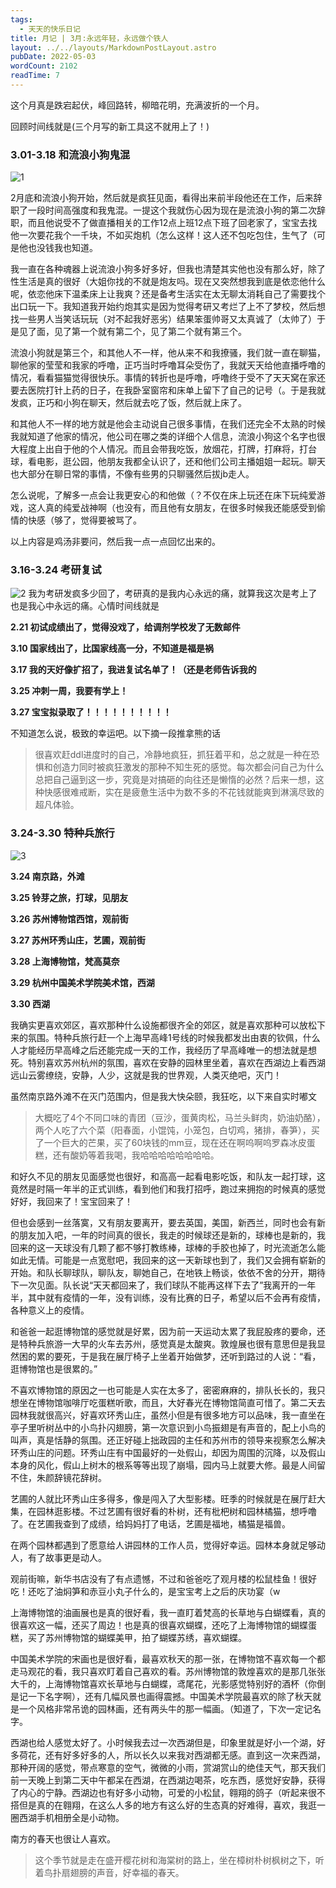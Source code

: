 ```yaml
---
tags:
  - 天天的快乐日记
title: 月记 | 3月:永远年轻，永远做个铁人
layout: ../../layouts/MarkdownPostLayout.astro
pubDate: 2022-05-03
wordCount: 2102
readTime: 7
---
```

这个月真是跌宕起伏，峰回路转，柳暗花明，充满波折的一个月。

回顾时间线就是(三个月写的新工具这不就用上了！)

### 3.01-3.18 和流浪小狗鬼混

![1](/img/微信图片_20230421092605.jpg)

2月底和流浪小狗开始，然后就是疯狂见面，看得出来前半段他还在工作，后来辞职了一段时间高强度和我鬼混。一提这个我就伤心因为现在是流浪小狗的第二次辞职，而且他说受不了做直播相关的工作12点上班12点下班了回老家了，宝宝去找他一次要花我个一千块，不如买炮机（怎么这样！这人还不包吃包住，生气了（可是他也没钱我也知道。

我一直在各种魂器上说流浪小狗多好多好，但我也清楚其实他也没有那么好，除了性生活是真的很好（大姐你找的不就是炮友吗。现在又突然想我到底是依恋他什么呢，依恋他床下温柔床上让我爽？还是备考生活实在太无聊太消耗自己了需要找个出口玩一下。我知道我开始约炮其实是因为觉得考研又考烂了上不了梦校，然后想找一些男人当笑话玩玩（对不起我好恶劣）结果笨蛋帅哥又太真诚了（太帅了）于是见了面，见了第一个就有第二个，见了第二个就有第三个。

流浪小狗就是第三个，和其他人不一样，他从来不和我撩骚，我们就一直在聊猫，聊他家的莹莹和我家的呼噜，正巧当时呼噜耳朵受伤了，我就天天给他直播呼噜的情况，看看猫猫觉得很快乐。事情的转折也是呼噜，呼噜终于受不了天天窝在家还要去医院打针上药的日子，在我卧室窗帘和床单上留下了自己的记号（。于是我就发疯，正巧和小狗在聊天，然后就去吃了饭，然后就上床了。

和其他人不一样的地方就是他会主动说自己很多事情，在我们还完全不太熟的时候我就知道了他家的情况，他公司在哪之类的详细个人信息，流浪小狗这个名字也很大程度上出自于他的个人情况。而且会带我吃饭，放烟花，打牌，打麻将，打台球，看电影，逛公园，他朋友我都全认识了，还和他们公司主播姐姐一起玩。聊天也大部分在聊日常的事情，不像有些男的只聊骚然后拔jb走人。

怎么说呢，了解多一点会让我更安心的和他做（？不仅在床上玩还在床下玩纯爱游戏，这人真的纯爱战神啊（也没有，而且他有女朋友，在很多时候我还能感受到偷情的快感（够了，觉得要被骂了。

以上内容是鸡汤非要问，然后我一点一点回忆出来的。

### 3.16-3.24 考研复试
![2](/img/微信图片_20230421092536.jpg)
我为考研发疯多少回了，考研真的是我内心永远的痛，就算我这次是考上了也是我心中永远的痛。心情时间线就是

**2.21 初试成绩出了，觉得没戏了，给调剂学校发了无数邮件**

**3.10 国家线出了，比国家线高一分，不知道是福是祸**

**3.17 我的天好像扩招了，我进复试名单了！（还是老师告诉我的**

**3.25 冲刺一周，我要有学上！**

**3.27 宝宝拟录取了！！！！！！！！！！**

不知道怎么说，极致的幸运吧。以下摘一段推拿熊的话

> 很喜欢赶ddl进度时的自己，冷静地疯狂，抓狂着平和，总之就是一种在恐惧和创造力同时被疯狂激发的那种不知生死的感觉。每次都会问自己为什么总把自己逼到这一步，究竟是对搞砸的向往还是懒惰的必然？后来一想，这种快感很难戒断，实在是疲惫生活中为数不多的不花钱就能爽到淋漓尽致的超凡体验。


### 3.24-3.30 特种兵旅行
![3](/img/微信图片_20230421092609.jpg)

**3.24 南京路，外滩**

**3.25 铃芽之旅，打球，见朋友**

**3.26 苏州博物馆西馆，观前街**

**3.27 苏州环秀山庄，艺圃，观前街**

**3.28 上海博物馆，梵高莫奈**

**3.29 杭州中国美术学院美术馆，西湖**

**3.30 西湖**

我确实更喜欢郊区，喜欢那种什么设施都很齐全的郊区，就是喜欢那种可以放松下来的氛围。特种兵旅行赶一个上海早高峰1号线的时候我都发出由衷的钦佩，什么人才能经历早高峰之后还能完成一天的工作，我经历了早高峰唯一的想法就是想死。特别喜欢苏州杭州的氛围，喜欢在安静的园林里坐着，喜欢在西湖边上看西湖远山云雾缭绕，安静，人少，这就是我的世界观，人类灭绝吧，灭门！

虽然南京路外滩不在灭门范围内，但是我大快朵颐，我狂吃，以下来自实时嘟文

> 大概吃了4个不同口味的青团（豆沙，蛋黄肉松，马兰头鲜肉，奶油奶酪），两个人吃了六个菜（阳春面，小馄饨，小笼包，白切鸡，猪排，春笋），买了一个巨大的芒果，买了60块钱的mm豆，现在还在啊呜啊呜罗森冰皮蛋糕，还有酸奶等着我喝，我哈哈哈哈哈哈哈哈。

和好久不见的朋友见面感觉也很好，和高高一起看电影吃饭，和队友一起打球，这竟然是时隔一年半的正式训练，看到他们和我打招呼，跑过来拥抱的时候真的感觉好好，我回来了！宝宝回来了！

但也会感到一丝落寞，又有朋友要离开，要去英国，美国，新西兰，同时也会有新的朋友加入吧，一年的时间真的很长，我走的时候球还是新的，球棒也是新的，我回来的这一天球没有几颗了都不够打教练棒，球棒的手胶也掉了，时光流逝怎么能如此无情。可能是一点宽慰吧，我回来的这一天新球也到了，我们又会拥有崭新的开始。和队长聊球队，聊队友，聊她自己，在地铁上畅谈，依依不舍的分开，期待下一次见面。队长说“天天都回来了，我们球队不能再这样下去了”我离开的一年半，其中就有疫情的一年，没有训练，没有比赛的日子，希望以后不会再有疫情，各种意义上的疫情。

和爸爸一起逛博物馆的感觉就是好累，因为前一天运动太累了我屁股疼的要命，还是特种兵旅游一大早的火车去苏州，感觉真是太酸爽。敦煌展也很有意思但是我显然困的累的要死，于是我在展厅椅子上坐着开始做梦，还听到路过的人说：“看，逛博物馆也是很累的。”

不喜欢博物馆的原因之一也可能是人实在太多了，密密麻麻的，排队长长的，我只想坐在博物馆咖啡厅吃蛋糕听歌，而且，大好春光在博物馆简直可惜了。第二天去园林我就很高兴，好喜欢环秀山庄，虽然小但是有很多地方可以品味，我一直坐在亭子里听树丛中的小鸟扑闪翅膀，第一次意识到小鸟振翅是有声音的，配上小鸟的叫声，真是恬静的氛围。还正好碰上拙政园的主任和苏州市的领导来视察怎么解决环秀山庄的问题。环秀山庄有中国最好的一处假山，却因为周围的沉降，以及假山本身的风化，假山上树木的根系等等出现了崩塌，园内马上就要大修。最是人间留不住，朱颜辞镜花辞树。

艺圃的人就比环秀山庄多得多，像是闯入了大型影楼。旺季的时候就是在展厅赶大集，在园林逛影楼。不过艺圃有很好看的朴树，还有枇杷树和园林橘猫，想呼噜了。在艺圃我查到了成绩，给妈妈打了电话，艺圃是福地，橘猫是福兽。

在两个园林都遇到了愿意给人讲园林的工作人员，觉得好幸运。园林本身就足够动人，有了故事更是动人。

观前街嘛，新华书店没有了有点遗憾，不过和爸爸吃了观月楼的松鼠桂鱼！很好吃！还吃了油焖笋和赤豆小丸子什么的，是宝宝考上之后的庆功宴（w

上海博物馆的油画展也是真的很好看，我一直盯着梵高的长草地与白蝴蝶看，真的很喜欢这一幅，还买了周边！也是真的很喜欢蝴蝶，还吃了上海博物馆的蝴蝶蛋糕，买了苏州博物馆的蝴蝶美甲，拍了蝴蝶苏绣，喜欢蝴蝶。

中国美术学院的宋画也是很好看，最喜欢秋天的那一张，在博物馆不喜欢每一个都走马观花的看，我只喜欢盯着自己喜欢的看。苏州博物馆的敦煌喜欢的是那几张张大千的，上海博物馆喜欢长草地与白蝴蝶，鸢尾花，光影感觉特别好的酒杯（你倒是记一下名字啊），还有几幅风景也画得震撼。中国美术学院最喜欢的除了秋天就是一个风格非常吊诡的园林画，还有两头牛的那一幅画。（知道了，下次一定记名字。

西湖也给人感觉太好了。小时候我去过一次西湖但是，印象里就是好小一个湖，好多荷花，还有好多好多的人，所以长久以来我对西湖都无感。直到这一次来西湖，那种开阔的感觉，带点寒意的空气，微微的小雨，赏湖赏山的绝佳天气，那天我们前一天晚上到第二天中午都呆在西湖，在西湖边喝茶，吃东西，感觉好安静，获得了内心的宁静。西湖边也有好多小动物，可爱的小松鼠，翱翔的鸽子（听起来很不搭但是真的在翱翔，在这么人多的地方有这么好的生态真的好难得，喜欢，我逛一圈西湖手机相册全是小动物。

南方的春天也很让人喜欢。

> 这个季节就是走在盛开樱花树和海棠树的路上，坐在樟树朴树枫树之下，听着鸟扑扇翅膀的声音，好幸福的春天。


